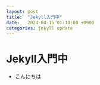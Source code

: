 ```yaml
---
layout: post
title:  "Jekyll入門中"
date:   2024-04-15 01:10:00 +0900
categories: jekyll update
---
```


# Jekyll入門中

* こんにちは